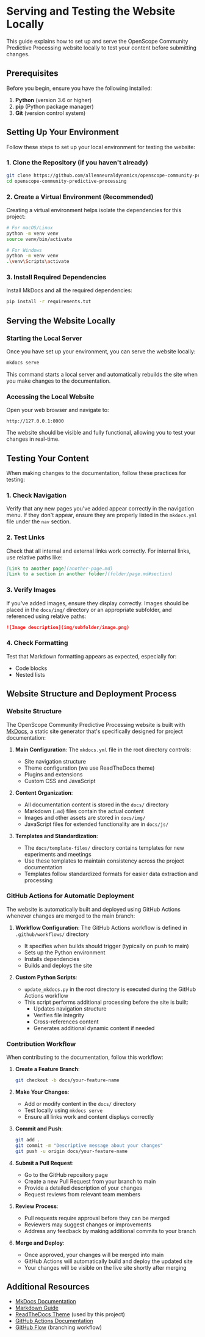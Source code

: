 # Serving and Testing the Website Locally

This guide explains how to set up and serve the OpenScope Community Predictive Processing website locally to test your content before submitting changes.

## Prerequisites

Before you begin, ensure you have the following installed:

1. **Python** (version 3.6 or higher)
2. **pip** (Python package manager)
3. **Git** (version control system)

## Setting Up Your Environment

Follow these steps to set up your local environment for testing the website:

### 1. Clone the Repository (if you haven't already)

```bash
git clone https://github.com/allenneuraldynamics/openscope-community-predictive-processing.git
cd openscope-community-predictive-processing
```

### 2. Create a Virtual Environment (Recommended)

Creating a virtual environment helps isolate the dependencies for this project:

```bash
# For macOS/Linux
python -m venv venv
source venv/bin/activate

# For Windows
python -m venv venv
.\venv\Scripts\activate
```

### 3. Install Required Dependencies

Install MkDocs and all the required dependencies:

```bash
pip install -r requirements.txt
```

## Serving the Website Locally

### Starting the Local Server

Once you have set up your environment, you can serve the website locally:

```bash
mkdocs serve
```

This command starts a local server and automatically rebuilds the site when you make changes to the documentation.

### Accessing the Local Website

Open your web browser and navigate to:

```
http://127.0.0.1:8000
```

The website should be visible and fully functional, allowing you to test your changes in real-time.

## Testing Your Content

When making changes to the documentation, follow these practices for testing:

### 1. Check Navigation

Verify that any new pages you've added appear correctly in the navigation menu. If they don't appear, ensure they are properly listed in the `mkdocs.yml` file under the `nav` section.

### 2. Test Links

Check that all internal and external links work correctly. For internal links, use relative paths like:

```markdown
[Link to another page](another-page.md)
[Link to a section in another folder](folder/page.md#section)
```

### 3. Verify Images

If you've added images, ensure they display correctly. Images should be placed in the `docs/img/` directory or an appropriate subfolder, and referenced using relative paths:

```markdown
![Image description](img/subfolder/image.png)
```

### 4. Check Formatting

Test that Markdown formatting appears as expected, especially for:
- Code blocks
- Nested lists

## Website Structure and Deployment Process

### Website Structure

The OpenScope Community Predictive Processing website is built with [MkDocs](https://www.mkdocs.org/), a static site generator that's specifically designed for project documentation:

1. **Main Configuration**: The `mkdocs.yml` file in the root directory controls:
      - Site navigation structure
      - Theme configuration (we use ReadTheDocs theme)
      - Plugins and extensions
      - Custom CSS and JavaScript

2. **Content Organization**: 
      - All documentation content is stored in the `docs/` directory
      - Markdown (`.md`) files contain the actual content
      - Images and other assets are stored in `docs/img/`
      - JavaScript files for extended functionality are in `docs/js/`

3. **Templates and Standardization**:
      - The `docs/template-files/` directory contains templates for new experiments and meetings
      - Use these templates to maintain consistency across the project documentation
      - Templates follow standardized formats for easier data extraction and processing

### GitHub Actions for Automatic Deployment

The website is automatically built and deployed using GitHub Actions whenever changes are merged to the main branch:

1. **Workflow Configuration**: The GitHub Actions workflow is defined in `.github/workflows/` directory
      - It specifies when builds should trigger (typically on push to main)
      - Sets up the Python environment
      - Installs dependencies
      - Builds and deploys the site

2. **Custom Python Scripts**:
      - `update_mkdocs.py` in the root directory is executed during the GitHub Actions workflow
      - This script performs additional processing before the site is built:
        - Updates navigation structure
        - Verifies file integrity
        - Cross-references content
        - Generates additional dynamic content if needed

### Contribution Workflow

When contributing to the documentation, follow this workflow:

1. **Create a Feature Branch**:
   ```bash
   git checkout -b docs/your-feature-name
   ```

2. **Make Your Changes**:
      - Add or modify content in the `docs/` directory
      - Test locally using `mkdocs serve`
      - Ensure all links work and content displays correctly

3. **Commit and Push**:
   ```bash
   git add .
   git commit -m "Descriptive message about your changes"
   git push -u origin docs/your-feature-name
   ```

4. **Submit a Pull Request**:
      - Go to the GitHub repository page
      - Create a new Pull Request from your branch to main
      - Provide a detailed description of your changes
      - Request reviews from relevant team members

5. **Review Process**:
      - Pull requests require approval before they can be merged
      - Reviewers may suggest changes or improvements
      - Address any feedback by making additional commits to your branch

6. **Merge and Deploy**:
      - Once approved, your changes will be merged into main
      - GitHub Actions will automatically build and deploy the updated site
      - Your changes will be visible on the live site shortly after merging

## Additional Resources

   - [MkDocs Documentation](https://www.mkdocs.org/)
   - [Markdown Guide](https://www.markdownguide.org/basic-syntax/)
   - [ReadTheDocs Theme](https://mkdocs.readthedocs.io/) (used by this project)
   - [GitHub Actions Documentation](https://docs.github.com/en/actions)
   - [GitHub Flow](https://docs.github.com/en/get-started/quickstart/github-flow) (branching workflow)
